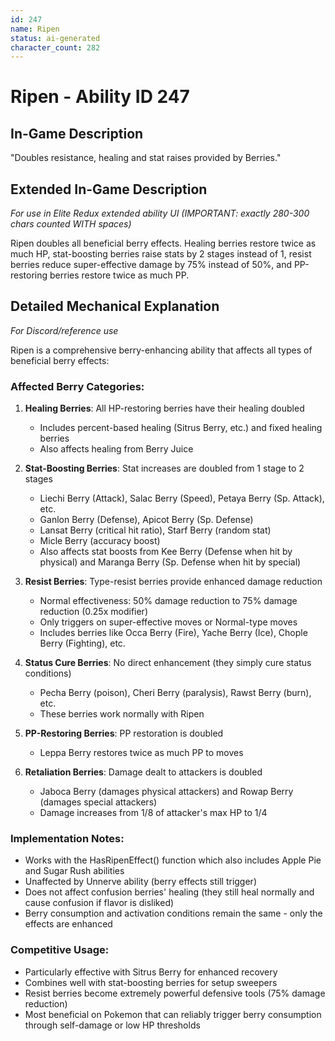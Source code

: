 ```yaml
---
id: 247
name: Ripen
status: ai-generated
character_count: 282
---
```


# Ripen - Ability ID 247

## In-Game Description
"Doubles resistance, healing and stat raises provided by Berries."

## Extended In-Game Description
*For use in Elite Redux extended ability UI (IMPORTANT: exactly 280-300 chars counted WITH spaces)*

Ripen doubles all beneficial berry effects. Healing berries restore twice as much HP, stat-boosting berries raise stats by 2 stages instead of 1, resist berries reduce super-effective damage by 75% instead of 50%, and PP-restoring berries restore twice as much PP.

## Detailed Mechanical Explanation
*For Discord/reference use*

Ripen is a comprehensive berry-enhancing ability that affects all types of beneficial berry effects:

### Affected Berry Categories:

1. **Healing Berries**: All HP-restoring berries have their healing doubled
   - Includes percent-based healing (Sitrus Berry, etc.) and fixed healing berries
   - Also affects healing from Berry Juice

2. **Stat-Boosting Berries**: Stat increases are doubled from 1 stage to 2 stages
   - Liechi Berry (Attack), Salac Berry (Speed), Petaya Berry (Sp. Attack), etc.
   - Ganlon Berry (Defense), Apicot Berry (Sp. Defense)
   - Lansat Berry (critical hit ratio), Starf Berry (random stat)
   - Micle Berry (accuracy boost)
   - Also affects stat boosts from Kee Berry (Defense when hit by physical) and Maranga Berry (Sp. Defense when hit by special)

3. **Resist Berries**: Type-resist berries provide enhanced damage reduction
   - Normal effectiveness: 50% damage reduction to 75% damage reduction (0.25x modifier)
   - Only triggers on super-effective moves or Normal-type moves
   - Includes berries like Occa Berry (Fire), Yache Berry (Ice), Chople Berry (Fighting), etc.

4. **Status Cure Berries**: No direct enhancement (they simply cure status conditions)
   - Pecha Berry (poison), Cheri Berry (paralysis), Rawst Berry (burn), etc.
   - These berries work normally with Ripen

5. **PP-Restoring Berries**: PP restoration is doubled
   - Leppa Berry restores twice as much PP to moves

6. **Retaliation Berries**: Damage dealt to attackers is doubled
   - Jaboca Berry (damages physical attackers) and Rowap Berry (damages special attackers)
   - Damage increases from 1/8 of attacker's max HP to 1/4

### Implementation Notes:
- Works with the HasRipenEffect() function which also includes Apple Pie and Sugar Rush abilities
- Unaffected by Unnerve ability (berry effects still trigger)
- Does not affect confusion berries' healing (they still heal normally and cause confusion if flavor is disliked)
- Berry consumption and activation conditions remain the same - only the effects are enhanced

### Competitive Usage:
- Particularly effective with Sitrus Berry for enhanced recovery
- Combines well with stat-boosting berries for setup sweepers
- Resist berries become extremely powerful defensive tools (75% damage reduction)
- Most beneficial on Pokemon that can reliably trigger berry consumption through self-damage or low HP thresholds